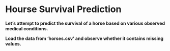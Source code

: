 # Hourse Survival Prediction

<B>Let’s attempt to predict the survival of a horse based on various observed medical conditions.</B>

<b>Load the data from ‘horses.csv’ and observe whether it contains missing values.
